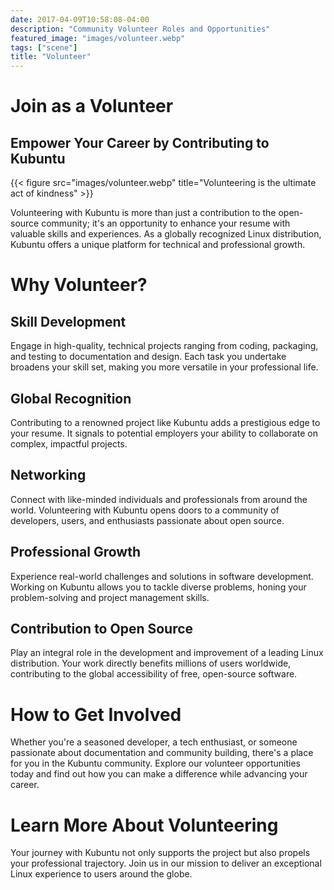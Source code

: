 ```yaml
---
date: 2017-04-09T10:58:08-04:00
description: "Community Volunteer Roles and Opportunities"
featured_image: "images/volunteer.webp"
tags: ["scene"]
title: "Volunteer"
---
```

# Join as a Volunteer
## Empower Your Career by Contributing to Kubuntu

{{< figure src="images/volunteer.webp" title="Volunteering is the ultimate act of kindness" >}}


Volunteering with Kubuntu is more than just a contribution to the open-source community; it's an opportunity to 
enhance your resume with valuable skills and experiences. As a globally recognized Linux distribution, Kubuntu offers a 
unique platform for technical and professional growth.

# Why Volunteer?

## Skill Development
Engage in high-quality, technical projects ranging from coding, packaging, and testing to documentation and design.
Each task you undertake broadens your skill set, making you more versatile in your professional life.

## Global Recognition
Contributing to a renowned project like Kubuntu adds a prestigious edge to your resume. It signals to potential 
employers your ability to collaborate on complex, impactful projects.

## Networking
Connect with like-minded individuals and professionals from around the world. Volunteering with Kubuntu opens doors to 
a community of developers, users, and enthusiasts passionate about open source.

## Professional Growth
Experience real-world challenges and solutions in software development. Working on Kubuntu allows you to tackle 
diverse problems, honing your problem-solving and project management skills.

## Contribution to Open Source
Play an integral role in the development and improvement of a leading Linux distribution. Your work directly benefits
millions of users worldwide, contributing to the global accessibility of free, open-source software.


# How to Get Involved

Whether you're a seasoned developer, a tech enthusiast, or someone passionate about documentation and community building,
there's a place for you in the Kubuntu community. Explore our volunteer opportunities today and find out how you can 
make a difference while advancing your career.

# Learn More About Volunteering

Your journey with Kubuntu not only supports the project but also propels your professional trajectory. 
Join us in our mission to deliver an exceptional Linux experience to users around the globe.